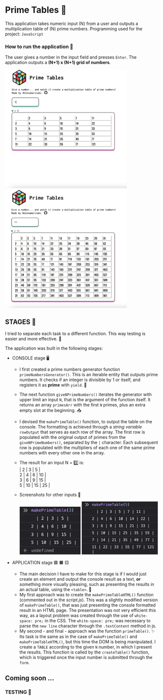 # Prime Tables 🧩

This application takes numeric input (N) from a user and outputs a multiplication table of (N) prime numbers.
Programming used for the project: `JavaScript`

### How to run the application 🎲

The user gives a number in the input field and presses `Enter`. The application outputs a **(N+1) x (N+1) grid of numbers**.

<img src="app-screenshots/screen_3.png" width="400"/>
<img src="app-screenshots/screen_4.png" width="400"/>

## STAGES 🧱

I tried to separate each task to a different function. This way testing is easier and more effective. 🔬

The application was built in the following stages:

- CONSOLE stage 🖥

  - I first created a prime numbers generator function `primeNumbersGenerator()`. This is an iterable entity that outputs prime numbers. It checks if an integer is divisible by 1 or itself, and registers it as **prime** with `yield`. 🌾
  - The next function `giveNPrimeNumbers()` iterates the generator with upper limit an input `N`, that is the argument of the function itself. It returns an array `primesArr` with the first `N` primes, plus an extra empty slot at the beginning. 📥
  - I devised the `makePrimeTable()` function, to output the table on the console. The formatting is achieved through a _string variable_ `rowOutput` that serves as each row of the array. The first row is populated with the original output of primes from the `giveNPrimeNumbers()`, separated by the `|` character. Each subsequent row is populated with the multipliers of each one of the same prime numbers with every other one in the array.
  - The result for an input N = 3️⃣ is:<br />
    | 2 | 3 | 5 |<br />
    2 | 4 | 6 | 10 |<br />
    3 | 6 | 9 | 15 |<br />
    5 | 10 | 15 | 25 |<br />

  - Screenshots for other inputs 🧮

    <img src="app-screenshots/screen_1.png" width="200"/>

    <img src="app-screenshots/screen_2.png" width="250"/>

- APPLICATION stage 🟪 🟧 🟨

  - The main decision I have to make for this stage is if I would just create an element and output the console result as a text, **or** something more visually pleasing, such as presenting the results in an actual table, using the `<table>`. 🧰
  - My first approach was to create the `makePrimeTableHTML()` function (commented out in the _script.js_). This was a slightly modified version of `makePrimeTable()`, that was just presenting the console formatted result in an HTML page. The presentation was not very efficient this way, as a layout problem was created through the use of `white-space: pre;` in the CSS. The `white-space: pre;` was necessary to parse the `new line` character through the `.textContent` method in js.
  - My second - and final - approach was the function `primeTable()`. ✨ Its task is the same as in the case of `makePrimeTable()` and `makePrimeTableHTML()`, but this time the DOM is being manipulated. I create a `TABLE` according to the given `N` number, in which I present the results. This function is called by the `createTable()` function, which is triggered once the input number is submitted through the `form`.

## Coming soon ...
### TESTING 🧪
